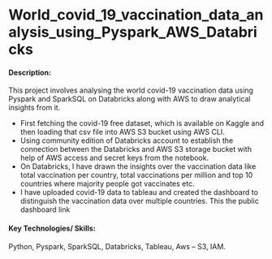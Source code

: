 # World_covid_19_vaccination_data_analysis_using_Pyspark_AWS_Databricks
#### Description: 
This project involves analysing the world covid-19 vaccination data using Pyspark and SparkSQL on Databricks along with AWS to draw analytical insights from it.
- First fetching the covid-19 free dataset, which is available on Kaggle and then loading that csv file into AWS S3 bucket using AWS CLI.
- Using community edition of Databricks account to establish the connection between the Databricks and AWS S3 storage bucket with help of AWS access and secret keys from the notebook.
- On Databricks, I have drawn the insights over the vaccination data like total vaccination per country, total vaccinations per million and top 10 countries where majority people got vaccinates etc.
- I have uploaded covid-19 data to tableau and created the dashboard to distinguish the vaccination data over multiple countries. This the public dashboard link
#### Key Technologies/ Skills: 
Python, Pyspark, SparkSQL, Databricks, Tableau, Aws – S3, IAM.
